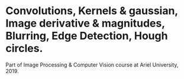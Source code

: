 # Convolutions, Kernels & gaussian, Image derivative & magnitudes, Blurring, Edge Detection, Hough circles.
Part of Image Processing &amp; Computer Vision course at Ariel University, 2019. 
